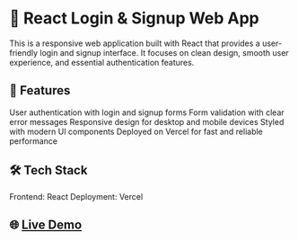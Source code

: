 # 🔐 React Login & Signup Web App
This is a responsive web application built with React that provides a user-friendly login and signup interface. It focuses on clean design, smooth user experience, and essential authentication features.

## 🚀 Features
User authentication with login and signup forms
Form validation with clear error messages
Responsive design for desktop and mobile devices
Styled with modern UI components
Deployed on Vercel for fast and reliable performance

## 🛠️ Tech Stack
Frontend: React
Deployment: Vercel

## 🌐 [Live Demo](https://login-signup-react-six.vercel.app/)
